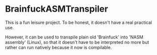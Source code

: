 # BrainfuckASMTranspiler
This is a fun leisure project.
To be honest, it doesn't have a real practical use.

However, it can be used to transpile plain old 'Brainfuck' into 'NASM assembly' (Linux),
so that it doesn't have to be interpreted no more but rather can run natively because it now is compilable.
